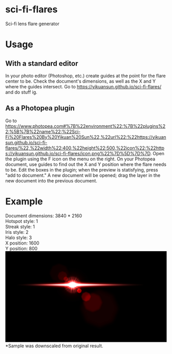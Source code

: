 # sci-fi-flares
Sci-fi lens flare generator

# Usage
<h2>With a standard editor</h2>
In your photo editor (Photoshop, etc.) create guides at the point for the flare center to be. Check the document's dimensions, as well as the X and Y where the guides intersect. Go to <a href="https://yikuansun.github.io/sci-fi-flares/">https://yikuansun.github.io/sci-fi-flares/</a> and do stuff ig.
<h2>As a Photopea plugin</h2>
Go to <a href="https://www.photopea.com#%7B%22environment%22:%7B%22plugins%22:%5B%7B%22name%22:%22Sci-Fi%20Flares%20By%20Yikuan%20Sun%22,%22url%22:%22https://yikuansun.github.io/sci-fi-flares/%22,%22width%22:400,%22height%22:500,%22icon%22:%22https://yikuansun.github.io/sci-fi-flares/icon.png%22%7D%5D%7D%7D">https://www.photopea.com#%7B%22environment%22:%7B%22plugins%22:%5B%7B%22name%22:%22Sci-Fi%20Flares%20By%20Yikuan%20Sun%22,%22url%22:%22https://yikuansun.github.io/sci-fi-flares/%22,%22width%22:400,%22height%22:500,%22icon%22:%22https://yikuansun.github.io/sci-fi-flares/icon.png%22%7D%5D%7D%7D</a>. Open the plugin using the F icon on the menu on the right. On your Photopea document, use guides to find out the X and Y position where the flare needs to be. Edit the boxes in the plugin; when the preview is statisfying, press "add to document." A new document will be opened; drag the layer in the new document into the previous document.

# Example
Document dimensions: 3840 * 2160<br />
Hotspot style: 1<br />
Streak style: 1<br />
Iris style: 2<br />
Halo style: 3<br />
X position: 1600<br />
Y position: 800<br />
<img src="demoflare.jpg" />*Sample was downscaled from original result.
